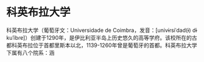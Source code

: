 # 科英布拉大学

科英布拉大学（葡萄牙文：Universidade de Coimbra，发音：[univɨɾsiˈdad(ɨ) dɨ kuˈĩbɾɐ]）创建于1290年，是伊比利亚半岛上历史悠久的高等学府。该校所在的古都科英布拉位于首都里斯本以北，1139-1260年曾是葡萄牙的首都。科英布拉大学下属有八个院系：涵